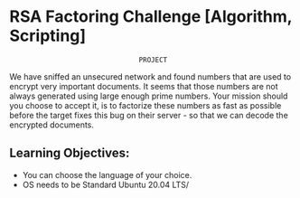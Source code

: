 # RSA Factoring Challenge [Algorithm, Scripting]
                                    PROJECT

We have sniffed an unsecured network and found numbers that are used to encrypt very important documents. It seems that those numbers are not always generated using large enough prime numbers. Your mission should you choose to accept it, is to factorize these numbers as fast as possible before the target fixes this bug on their server - so that we can decode the encrypted documents.

## Learning Objectives:
- You can choose the language of your choice.
- OS needs to be Standard Ubuntu 20.04 LTS/
